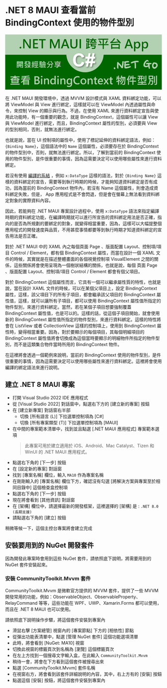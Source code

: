 # .NET 8 MAUI 查看當前 BindingContext 使用的物件型別

![](../Images/X2023-9810.png)

在 .NET MAUI 開發環境中，透過 MVVM 設計模式與 XAML 資料綁定功能，可以將 ViewModel 與 View 進行綁定，這樣就可以在 ViewModel 內透過屬性與命令，來控制 View 的顯示與行為。不過，在使用 XAML 來進行資料綁定宣告與使用此功能時，有一個重要的觀念，就是 BindingContext，這個屬性可以讓 View 與 ViewModel 進行綁定，而且，BindingContext 屬性的型別，必須要與 View 的型別相同，否則，就無法進行綁定。

也就是說，當在 UI 控制項的屬性中，使用了標記延伸的資料綁定語法，例如：`{Binding Name}`，這個語法中的 `Name` 這個屬性，必須要存在於 BindingContext 的物件型別中，否則，就無法進行綁定。所以，了解到當前的 BindingContext 使用的物件型別，是件很重要的事情，因為這需要決定可以使用哪些屬性來進行資料綁定。

若沒有使用 [編譯的系結](https://learn.microsoft.com/zh-tw/dotnet/maui/fundamentals/data-binding/compiled-bindings?view=net-maui-8.0&WT.mc_id=DT-MVP-5002220) ，例如 `x:DataType` 這樣的語法，對於 `{Binding Name}` 這樣的資料綁定的宣告，需要等到執行時期的時候，才能夠知道資料綁定是否有成功，因為當前的 BindingContext 物件內，若沒有 Name 這個屬性，則會造成資料綁定失敗，但是， App 應用程式是不會閃退，但是會在螢幕上無法看到資料綁定對象的實際資料內容。

因此，若能夠在 .NET MAUI 專案設計過程中，使用 `x:DataType` 語法來指定編譯時期的資料綁定功能，在編譯時期就可以進行所宣告的資料綁定用法是否正確，指向的是否為所規劃的要綁定的對象，就變得相當重要，因為，這樣可以大幅提整個應用程式的開發速度與品質，不用甚麼事情都要等到執行時期才知道資料綁定的宣告用法是否正確。

對於 .NET MAUI 中的 XAML 內之每個頁面 Page 、版面配置 Layout、控制項/項目 Control / Element，都有個 BindingContext 屬性，而當在設計一個 XAML 文件的時候，其實就是在描述整體畫面的各個視覺控制項 VisualElement 之間的關係，這些關係將會使用呈現為一個樹狀結構的關係，也就是說，每個 頁面 Page 、版面配置 Layout、控制項/項目 Control / Element 都會有個父項目。

對於 BindingContext 這個屬性而言，它具有一個可以繼承屬性質的特性，也就是說，當在設計 XAML 文件的時候，可以在某個父項目上，設定 BindingContext 屬性，這樣，該父項目下的所有子項目，都會繼承該父項目的 BindingContext 屬性值，這樣，就可以讓所有子項目，都可以使用 BindingContext 屬性值所指定的物件型別，來進行資料綁定。當然，若在某個子項目想要強制覆蓋 BindingContext 屬性值，也是可以的。這樣的話，從這個子項目開始，就會使用新的 BindingContext 屬性值所指定的物件型別，來進行資料綁定。這樣的特性將會在 ListView 或者 CollectionView 這樣的控制項上，使用到 BindingContext 屬性時，變得相當重要。因為，對於要顯示的每個項目，其每個明細項目的 BindingContext 屬性值將會切換成為這個當時要顯示的明細物件所指定的物件型別，而不是這類集合物件當時所用的 BindingContext 物件。

在這裡將會透過一個範例來說明，當前的 BindingContext 使用的物件型別，是件很重要的事情，因為這需要決定可以使用哪些屬性來進行資料綁定。這裡將會使用編譯的綁定語法來進行說明。

## 建立 .NET 8 MAUI 專案

* 打開 Visual Studio 2022 IDE 應用程式
* 從 [Visual Studio 2022] 對話窗中，點選右下方的 [建立新的專案] 按鈕
* 在 [建立新專案] 對話窗右半部
  * 切換 [所有語言 (L)] 下拉選單控制項為 [C#]
  * 切換 [所有專案類型 (T)] 下拉選單控制項為 [MAUI]
* 在中間的專案範本清單中，找到並且點選 [.NET MAUI 應用程式] 專案範本選項
  > 此專案可用於建立適用於 iOS、Android、Mac Catalyst、Tizen 和 WinUI 的 .NET MAUI 應用程式。
* 點選右下角的 [下一步] 按鈕
* 在 [設定新的專案] 對話窗
* 找到 [專案名稱] 欄位，輸入 `MA10` 作為專案名稱
* 在剛剛輸入的 [專案名稱] 欄位下方，確認沒有勾選 [將解決方案與專案至於相同目錄中] 這個檢查盒控制項
* 點選右下角的 [下一步] 按鈕
* 現在將會看到 [其他資訊] 對話窗
* 在 [架構] 欄位中，請選擇最新的開發框架，這裡選擇的 [架構] 是 : `.NET 8.0 (長期支援)`
* 請點選右下角的 [建立] 按鈕

稍微等候一下，這個主控台專案將會建立完成

## 安裝要用到的 NuGet 開發套件

因為開發此專案時會用到這些 NuGet 套件，請依照底下說明，將需要用到的 NuGet 套件安裝起來。

### 安裝 CommunityToolkit.Mvvm 套件

CommunityToolkit.Mvvm 是微軟官方提供的 MVVM 套件，提供了一些 MVVM 開發常用的功能，例如：ObservableObject、ObservableProperty、RelayCommand 等等，這些功能在 WPF、UWP、Xamarin.Forms 都可以使用，而且在 .NET 8 MAUI 也可以使用。

請依照底下說明操作步驟，將這個套件安裝到專案內

* 滑鼠右擊 [方案總管] 視窗內的 [專案節點] 下方的 [相依性] 節點
* 從彈出功能表清單中，點選 [管理 NuGet 套件] 這個功能選項清單
* 此時，將會看到 [NuGet: MA10] 視窗
* 切換此視窗的標籤頁次到名稱為 [瀏覽] 這個標籤頁次
* 在左上方找到一個搜尋文字輸入盒，在此輸入 `CommunityToolkit.Mvvm`
* 稍待一會，將會在下方看到這個套件被搜尋出來
* 點選 [CommunityToolkit.Mvvm] 套件名稱
* 在視窗右方，將會看到該套件詳細說明的內容，其中，右上方有的 [安裝] 按鈕
* 點選這個 [安裝] 按鈕，將這個套件安裝到專案內



